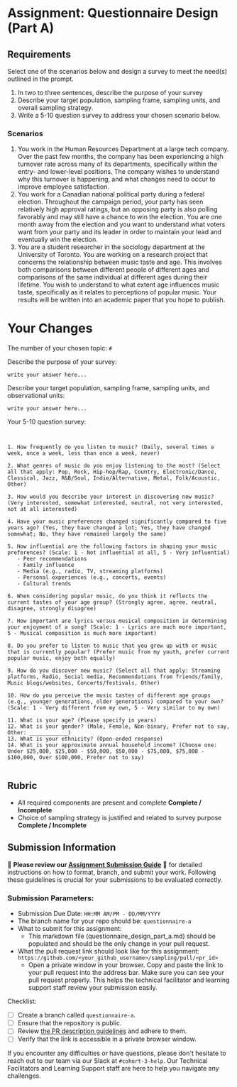 # Assignment: Questionnaire Design (Part A)

## Requirements
Select one of the scenarios below and design a survey to meet the need(s) outlined in the prompt.

1.	In two to three sentences, describe the purpose of your survey
2.	Describe your target population, sampling frame, sampling units, and overall sampling strategy.
3.	Write a 5-10 question survey to address your chosen scenario below.


### Scenarios
1.	You work in the Human Resources Department at a large tech company. Over the past few months, the company has been experiencing a high turnover rate across many of its departments, specifically within the entry- and lower-level positions. The company wishes to understand why this turnover is happening, and what changes need to occur to improve employee satisfaction.
2.	You work for a Canadian national political party during a federal election. Throughout the campaign period, your party has seen relatively high approval ratings, but an opposing party is also polling favorably and may still have a chance to win the election. You are one month away from the election and you want to understand what voters want from your party and its leader in order to maintain your lead and eventually win the election.
3.	You are a student researcher in the sociology department at the University of Toronto. You are working on a research project that concerns the relationship between music taste and age. This involves both comparisons between different people of different ages and comparisons of the same individual at different ages during their lifetime. You wish to understand to what extent age influences music taste, specifically as it relates to perceptions of popular music. Your results will be written into an academic paper that you hope to publish.


# Your Changes

The number of your chosen topic: `#`

Describe the purpose of your survey:
```
write your answer here...
```

Describe your target population, sampling frame, sampling units, and observational units:
```
write your answer here...
```

Your 5-10 question survey:
```


1. How frequently do you listen to music? (Daily, several times a week, once a week, less than once a week, never)
   
2. What genres of music do you enjoy listening to the most? (Select all that apply: Pop, Rock, Hip-hop/Rap, Country, Electronic/Dance, Classical, Jazz, R&B/Soul, Indie/Alternative, Metal, Folk/Acoustic, Other)

3. How would you describe your interest in discovering new music? (Very interested, somewhat interested, neutral, not very interested, not at all interested)

4. Have your music preferences changed significantly compared to five years ago? (Yes, they have changed a lot; Yes, they have changed somewhat; No, they have remained largely the same)

5. How influential are the following factors in shaping your music preferences? (Scale: 1 - Not influential at all, 5 - Very influential)
   - Peer recommendations
   - Family influence
   - Media (e.g., radio, TV, streaming platforms)
   - Personal experiences (e.g., concerts, events)
   - Cultural trends
   
6. When considering popular music, do you think it reflects the current tastes of your age group? (Strongly agree, agree, neutral, disagree, strongly disagree)

7. How important are lyrics versus musical composition in determining your enjoyment of a song? (Scale: 1 - Lyrics are much more important, 5 - Musical composition is much more important)

8. Do you prefer to listen to music that you grew up with or music that is currently popular? (Prefer music from my youth, prefer current popular music, enjoy both equally)

9. How do you discover new music? (Select all that apply: Streaming platforms, Radio, Social media, Recommendations from friends/family, Music blogs/websites, Concerts/festivals, Other)

10. How do you perceive the music tastes of different age groups (e.g., younger generations, older generations) compared to your own? (Scale: 1 - Very different from my own, 5 - Very similar to my own)

11. What is your age? (Please specify in years)
12. What is your gender? (Male, Female, Non-binary, Prefer not to say, Other: ____________)
13. What is your ethnicity? (Open-ended response)
14. What is your approximate annual household income? (Choose one: Under $25,000, $25,000 - $50,000, $50,000 - $75,000, $75,000 - $100,000, Over $100,000, Prefer not to say)


```

## Rubric

-	All required components are present and complete **Complete / Incomplete**
-	Choice of sampling strategy is justified and related to survey purpose **Complete / Incomplete**

## Submission Information

🚨 **Please review our [Assignment Submission Guide](https://github.com/UofT-DSI/onboarding/blob/main/onboarding_documents/submissions.md)** 🚨 for detailed instructions on how to format, branch, and submit your work. Following these guidelines is crucial for your submissions to be evaluated correctly.

### Submission Parameters:
* Submission Due Date: `HH:MM AM/PM - DD/MM/YYYY`
* The branch name for your repo should be: `questionnaire-a`
* What to submit for this assignment:
    * This markdown file (questionnaire_design_part_a.md) should be populated and should be the only change in your pull request.
* What the pull request link should look like for this assignment: `https://github.com/<your_github_username>/sampling/pull/<pr_id>`
    * Open a private window in your browser. Copy and paste the link to your pull request into the address bar. Make sure you can see your pull request properly. This helps the technical facilitator and learning support staff review your submission easily.

Checklist:
- [ ] Create a branch called `questionnaire-a`.
- [ ] Ensure that the repository is public.
- [ ] Review [the PR description guidelines](https://github.com/UofT-DSI/onboarding/blob/main/onboarding_documents/submissions.md#guidelines-for-pull-request-descriptions) and adhere to them.
- [ ] Verify that the link is accessible in a private browser window.

If you encounter any difficulties or have questions, please don't hesitate to reach out to our team via our Slack at `#cohort-3-help`. Our Technical Facilitators and Learning Support staff are here to help you navigate any challenges.
